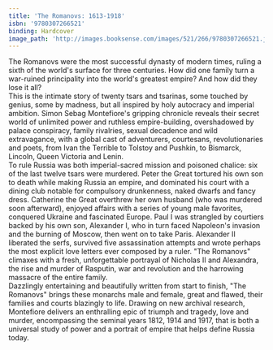 ```yaml
---
title: 'The Romanovs: 1613-1918'
isbn: '9780307266521'
binding: Hardcover
image_path: 'http://images.booksense.com/images/521/266/9780307266521.jpg'
---
```



The Romanovs were the most successful dynasty of modern times, ruling a sixth of the world's surface for three centuries. How did one family turn a war-ruined principality into the world's greatest empire? And how did they lose it all?&nbsp;
<br>This is the intimate story of twenty tsars and tsarinas, some touched by genius, some by madness, but all inspired by holy autocracy and imperial ambition. Simon Sebag Montefiore's gripping chronicle reveals their secret world of unlimited power and ruthless empire-building, overshadowed by palace conspiracy, family rivalries, sexual decadence and wild extravagance, with a global cast of adventurers, courtesans, revolutionaries and poets, from Ivan the Terrible to Tolstoy and Pushkin, to Bismarck, Lincoln, Queen Victoria and Lenin.&nbsp;
<br>To rule Russia was both imperial-sacred mission and poisoned chalice: six of the last twelve tsars were murdered. Peter the Great tortured his own son to death while making Russia an empire, and dominated his court with a dining club notable for compulsory drunkenness, naked dwarfs and fancy dress. Catherine the Great overthrew her own husband (who was murdered soon afterward), enjoyed affairs with a series of young male favorites, conquered Ukraine and fascinated Europe. Paul I was strangled by courtiers backed by his own son, Alexander I, who in turn faced Napoleon's invasion and the burning of Moscow, then went on to take Paris. Alexander II liberated the serfs, survived five assassination attempts and wrote perhaps the most explicit love letters ever composed by a ruler. "The Romanovs" climaxes with a fresh, unforgettable portrayal of Nicholas II and Alexandra, the rise and murder of Rasputin, war and revolution and the harrowing massacre of the entire family.&nbsp;
<br>Dazzlingly entertaining and beautifully written from start to finish, "The Romanovs" brings these monarchs male and female, great and flawed, their families and courts blazingly to life. Drawing on new archival research, Montefiore delivers an enthralling epic of triumph and tragedy, love and murder, encompassing the seminal years 1812, 1914 and 1917, that is both a universal study of power and a portrait of empire that helps define Russia today.&nbsp;